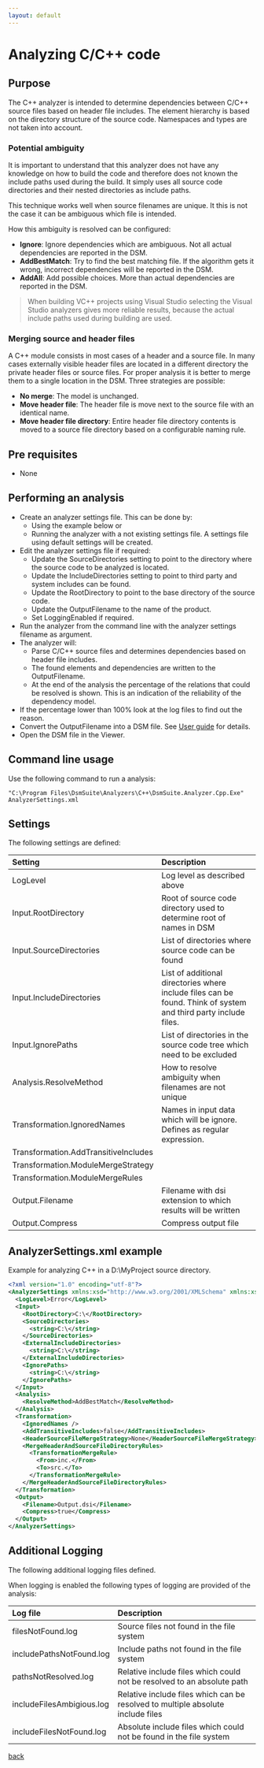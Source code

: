 ```yaml
---
layout: default
---
```


# Analyzing C/C++ code

## Purpose

The C++ analyzer is intended to determine dependencies between C/C++ source files based on header file includes. 
The element hierarchy is based on the directory structure of the source code. Namespaces and types are not taken into account.

### Potential ambiguity

It is important to understand that this analyzer does not have any knowledge on how to build the code and 
therefore does not known the include paths used during the build. It simply uses all source code directories and their nested directories as include paths.
 
This technique works well when source filenames are unique. It this is not the case it can be ambiguous which file is intended.

How this ambiguity is resolved  can be configured:
* **Ignore**: Ignore dependencies which are ambiguous. Not all actual dependencies are reported in the DSM.
* **AddBestMatch**: Try to find the best matching file. If the algorithm gets it wrong, incorrect dependencies will be reported in the DSM.
* **AddAll**: Add possible choices. More than actual dependencies are reported in the DSM.

> When building VC++ projects using Visual Studio selecting the Visual Studio analyzers gives more reliable results, 
> because the actual include paths used during building are used.

### Merging source and header files

A C++ module consists in most cases of a header and a source file. In many cases externally visible header files are located in a different directory the private header files or source files.
For proper analysis it is better to merge them to a single location in the DSM. Three strategies are possible:
* **No merge**: The model is unchanged.
* **Move header file**: The header file is move next to the source file with an identical name.
* **Move header file directory**: Entire header file directory contents is moved to a source file directory based on a configurable naming rule.

## Pre requisites
* None

## Performing an analysis

* Create an analyzer settings file. This can be done by: 
    * Using the example below or 
	* Running the analyzer with a not existing settings file. A settings file using default settings will be created.
* Edit the analyzer settings file if required:
    * Update the SourceDirectories setting to point to the directory where the source code to be analyzed is located.
	* Update the IncludeDirectories setting to point to third party and system includes can be found.
	* Update the RootDirectory to point to the base directory of the source code.
	* Update the OutputFilename to the name of the product.
	* Set LoggingEnabled if required.
* Run the analyzer from the command line with the analyzer settings filename as argument.
* The analyzer will:
    * Parse C/C++ source files and determines dependencies based on header file includes.
	* The found elements and dependencies are written to the OutputFilename.
	* At the end of the analysis the percentage of the relations that could be resolved is shown. This is an indication of the reliability of the dependency model.
* If the percentage lower than 100% look at the log files to find out the reason.
* Convert the OutputFilename into a DSM file. See [User guide](user_guide) for details.
* Open the DSM file in the Viewer.

## Command line usage

Use the following command to run a analysis:

```
"C:\Program Files\DsmSuite\Analyzers\C++\DsmSuite.Analyzer.Cpp.Exe" AnalyzerSettings.xml
```

## Settings

The following settings are defined:

| Setting                                | Description                                                                                                     | 
|:---------------------------------------|:----------------------------------------------------------------------------------------------------------------|
| LogLevel                               | Log level as described above                                                                                    |
| Input.RootDirectory                    | Root of source code directory used to determine root of names in DSM                                            |
| Input.SourceDirectories                | List of directories where source code can be found                                                              |
| Input.IncludeDirectories               | List of additional directories where include files can be found. Think of system and third party include files. |
| Input.IgnorePaths                      | List of directories in the source code tree which need to be excluded                                           |
| Analysis.ResolveMethod                 | How to resolve ambiguity when filenames are not unique                                                          |
| Transformation.IgnoredNames            | Names in input data which will be ignore. Defines as regular expression.                                        |  
| Transformation.AddTransitiveIncludes   |                                                                                                                 |  
| Transformation.ModuleMergeStrategy     |                                                                                                                 |  
| Transformation.ModuleMergeRules        |                                                                                                                 |  
| Output.Filename                        | Filename with dsi extension to which results will be written                                                    |
| Output.Compress                        | Compress output file                                                                                            |

## AnalyzerSettings.xml example 

Example for analyzing C++ in a D:\MyProject source directory.

```xml
<?xml version="1.0" encoding="utf-8"?>
<AnalyzerSettings xmlns:xsd="http://www.w3.org/2001/XMLSchema" xmlns:xsi="http://www.w3.org/2001/XMLSchema-instance">
  <LogLevel>Error</LogLevel>
  <Input>
    <RootDirectory>C:\</RootDirectory>
    <SourceDirectories>
      <string>C:\</string>
    </SourceDirectories>
    <ExternalIncludeDirectories>
      <string>C:\</string>
    </ExternalIncludeDirectories>
    <IgnorePaths>
      <string>C:\</string>
    </IgnorePaths>
  </Input>
  <Analysis>
    <ResolveMethod>AddBestMatch</ResolveMethod>
  </Analysis>
  <Transformation>
    <IgnoredNames />
    <AddTransitiveIncludes>false</AddTransitiveIncludes>
    <HeaderSourceFileMergeStrategy>None</HeaderSourceFileMergeStrategy>
    <MergeHeaderAndSourceFileDirectoryRules>
      <TransformationMergeRule>
        <From>inc.</From>
        <To>src.</To>
      </TransformationMergeRule>
    </MergeHeaderAndSourceFileDirectoryRules>
  </Transformation>
  <Output>
    <Filename>Output.dsi</Filename>
    <Compress>true</Compress>
  </Output>
</AnalyzerSettings>
```
## Additional Logging

The following additional logging files defined.

When logging is enabled the following types of logging are provided of the analysis:

| Log file                      | Description                                                                          | 
|:------------------------------|:-------------------------------------------------------------------------------------|
| filesNotFound.log             | Source files not found in the file system                                            |
| includePathsNotFound.log      | Include paths not found in the file system                                           |
| pathsNotResolved.log          | Relative include files which could not be resolved to an absolute path               |
| includeFilesAmbigious.log     | Relative include files which can be resolved to multiple absolute include files      |
| includeFilesNotFound.log      | Absolute include files which could not be found in the file system                   |


[back](user_guide)
